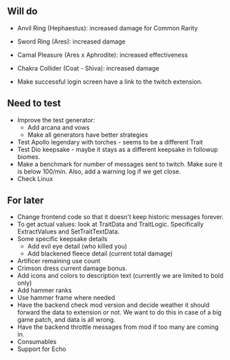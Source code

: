 ## Will do

- Anvil Ring (Hephaestus): increased damage for Common Rarity
- Sword Ring (Ares): increased damage
- Carnal Pleasure (Ares x Aphrodite): increased effectiveness
- Chakra Collider (Coat - Shiva): increased damage

- Make successful login screen have a link to the twitch extension.

## Need to test

- Improve the test generator:
  - Add arcana and vows
  - Make all generators have better strategies
- Test Apollo legendary with torches - seems to be a different Trait
- Test Dio keepsake - maybe it stays as a different keepsake in followup biomes.
- Make a benchmark for number of messages sent to twitch. Make sure it is below 100/min. Also, add a warning log if we get close.
- Check Linux

## For later

- Change frontend code so that it doesn't keep historic messages forever.
- To get actual values: look at TraitData and TraitLogic. Specifically ExtractValues and SetTraitTextData.
- Some specific keepsake details
  - Add evil eye detail (who killed you)
  - Add blackened fleece detail (current total damage)
- Artificer remaining use count
- Crimson dress current damage bonus.
- Add icons and colors to description text (currently we are limited to bold only)
- Add hammer ranks
- Use hammer frame where needed
- Have the backend check mod version and decide weather it should forward the data to extension or not. We want to do this in case of a big game patch, and data is all wrong.
- Have the backend throttle messages from mod if too many are coming in.
- Consumables
- Support for Echo
